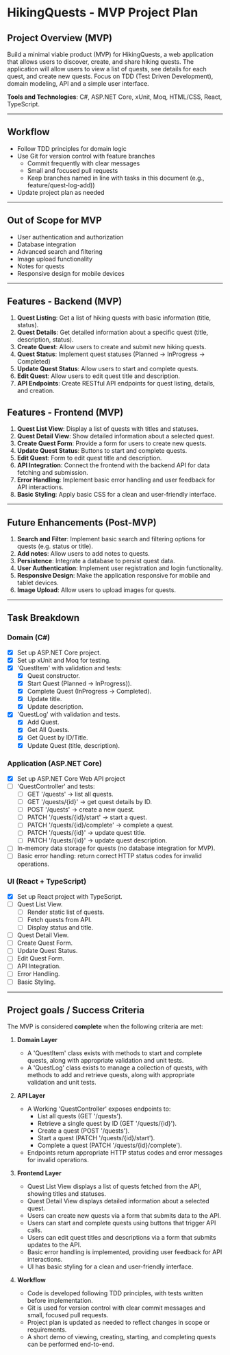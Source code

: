 # HikingQuests - MVP Project Plan

## Project Overview (MVP)
Build a minimal viable product (MVP) for HikingQuests, a web application that allows users to discover, create, and share hiking quests. 
The application will allow users to view a list of quests, see details for each quest, and create new quests.
Focus on TDD (Test Driven Development), domain modeling, API and a simple user interface.

**Tools and Technologies**: C#, ASP.NET Core, xUnit, Moq, HTML/CSS, React, TypeScript.

---

## Workflow
- Follow TDD principles for domain logic
- Use Git for version control with feature branches
	- Commit frequently with clear messages
	- Small and focused pull requests
	- Keep branches named in line with tasks in this document (e.g., feature/quest-log-add))
- Update project plan as needed

---

## Out of Scope for MVP
- User authentication and authorization
- Database integration
- Advanced search and filtering
- Image upload functionality
- Notes for quests
- Responsive design for mobile devices

---

## Features - Backend (MVP)
1. **Quest Listing**: Get a list of hiking quests with basic information (title, status). 
2. **Quest Details**: Get detailed information about a specific quest (title, description, status).
3. **Create Quest**: Allow users to create and submit new hiking quests.
4. **Quest Status**: Implement quest statuses (Planned -> InProgress -> Completed)
5. **Update Quest Status**: Allow users to start and complete quests.
6. **Edit Quest**: Allow users to edit quest title and description.
7. **API Endpoints**: Create RESTful API endpoints for quest listing, details, and creation.

## Features - Frontend (MVP)
1. **Quest List View**: Display a list of quests with titles and statuses.
2. **Quest Detail View**: Show detailed information about a selected quest.
3. **Create Quest Form**: Provide a form for users to create new quests.
4. **Update Quest Status**: Buttons to start and complete quests.
5. **Edit Quest**: Form to edit quest title and description.
6. **API Integration**: Connect the frontend with the backend API for data fetching and submission.
7. **Error Handling**: Implement basic error handling and user feedback for API interactions.
8. **Basic Styling**: Apply basic CSS for a clean and user-friendly interface.

---

## Future Enhancements (Post-MVP)
1. **Search and Filter**: Implement basic search and filtering options for quests (e.g. status or title).
2. **Add notes**: Allow users to add notes to quests.
3. **Persistence**: Integrate a database to persist quest data.
4. **User Authentication**: Implement user registration and login functionality.
5. **Responsive Design**: Make the application responsive for mobile and tablet devices.
6. **Image Upload**: Allow users to upload images for quests.

---

## Task Breakdown

### Domain (C#)
- [x] Set up ASP.NET Core project.
- [x] Set up xUnit and Moq for testing.
- [x] 'QuestItem' with validation and tests:
	- [x] Quest constructor.
	- [x] Start Quest (Planned -> InProgress)).
	- [x] Complete Quest (InProgress -> Completed).
	- [x] Update title.
	- [x] Update description.
- [x] 'QuestLog' with validation and tests.
	- [x] Add Quest.
	- [x] Get All Quests.
	- [x] Get Quest by ID/Title.
	- [x] Update Quest (title, description).

### Application (ASP.NET Core)
- [x] Set up ASP.NET Core Web API project
- [ ] 'QuestController' and tests:
	- [ ] GET '/quests' -> list all quests.
	- [ ] GET '/quests/{id}' -> get quest details by ID.
	- [ ] POST '/quests' -> create a new quest.
	- [ ] PATCH '/quests/{id}/start' -> start a quest.
	- [ ] PATCH '/quests/{id}/complete' -> complete a quest.
	- [ ] PATCH '/quests/{id}' -> update quest title.
	- [ ] PATCH '/quests/{id}' -> update quest description.
- [ ] In-memory data storage for quests (no database integration for MVP).
- [ ] Basic error handling: return correct HTTP status codes for invalid operations.

### UI (React + TypeScript)
- [x] Set up React project with TypeScript.
- [ ] Quest List View.
	- [ ] Render static list of quests.
	- [ ] Fetch quests from API.
	- [ ] Display status and title.
- [ ] Quest Detail View.
- [ ] Create Quest Form.
- [ ] Update Quest Status.
- [ ] Edit Quest Form.
- [ ] API Integration.
- [ ] Error Handling.
- [ ] Basic Styling.

---

## Project goals / Success Criteria

The MVP is considered **complete** when the following criteria are met:

1. **Domain Layer**
	- A 'QuestItem' class exists with methods to start and complete quests, along with appropriate validation and unit tests.
	- A 'QuestLog' class exists to manage a collection of quests, with methods to add and retrieve quests, along with appropriate validation and unit tests.

2. **API Layer**
	- A Working 'QuestController' exposes endpoints to:
		- List all quests (GET '/quests').
		- Retrieve a single quest by ID (GET '/quests/{id}').
		- Create a quest (POST '/quests').
		- Start a quest (PATCH '/quests/{id}/start').
		- Complete a quest (PATCH '/quests/{id}/complete').
	- Endpoints return appropriate HTTP status codes and error messages for invalid operations.

3. **Frontend Layer**
	- Quest List View displays a list of quests fetched from the API, showing titles and statuses.
	- Quest Detail View displays detailed information about a selected quest.
	- Users can create new quests via a form that submits data to the API.
	- Users can start and complete quests using buttons that trigger API calls.
	- Users can edit quest titles and descriptions via a form that submits updates to the API.
	- Basic error handling is implemented, providing user feedback for API interactions.
	- UI has basic styling for a clean and user-friendly interface.

4. **Workflow**
	- Code is developed following TDD principles, with tests written before implementation.
	- Git is used for version control with clear commit messages and small, focused pull requests.
	- Project plan is updated as needed to reflect changes in scope or requirements.
	- A short demo of viewing, creating, starting, and completing quests can be performed end-to-end.